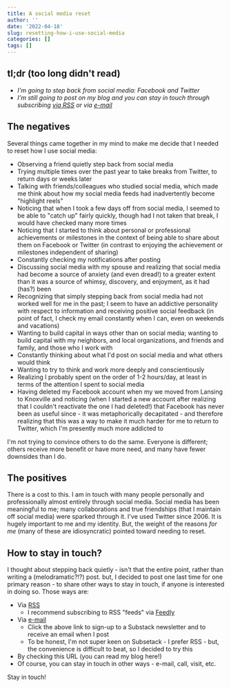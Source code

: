 ```yaml
---
title: A social media reset
author: ''
date: '2022-04-18'
slug: resetting-how-i-use-social-media
categories: []
tags: []
---
```


## tl;dr (too long didn't read)

- *I'm going to step back from social media: Facebook and Twitter*
- *I'm still going to post on my blog and you can stay in touch through subscribing [via RSS](https://t.co/K6L9fzs2OS) or via [e-mail](https://joshuamrosenberg.substack.com/p/coming-soon?r=2l9ei&s=w&utm_campaign=post&utm_medium=web)*

## The negatives

Several things came together in my mind to make me decide that I needed to reset how I use social media:

- Observing a friend quietly step back from social media 
- Trying multiple times over the past year to take breaks from Twitter, to return days or weeks later
- Talking with friends/colleagues who studied social media, which made me think about how my social media feeds had inadvertently become "highlight reels"
- Noticing that when I took a few days off from social media, I seemed to be able to "catch up" fairly quickly, though had I not taken that break, I would have checked many more times
- Noticing that I started to think about personal or professional achievements or milestones in the context of being able to share about them on Facebook or Twitter (in contrast to enjoying the achievement or milestones independent of sharing)
- Constantly checking my notifications after posting
- Discussing social media with my spouse and realizing that social media had become a source of anxiety (and even dread!) to a greater extent than it was a source of whimsy, discovery, and enjoyment, as it had (has?) been
- Recognizing that simply stepping back from social media had not worked well for me in the past; I seem to have an addictive personality with respect to information and receiving positive social feedback (in point of fact, I check my email constantly when I can, even on weekends and vacations)
- Wanting to build capital in ways other than on social media; wanting to build capital with my neighbors, and local organizations, and friends and family, and those who I work with
- Constantly thinking about what I'd post on social media and what others would think
- Wanting to try to think and work more deeply and conscientiously
- Realizing I probably spent on the order of 1-2 hours/day, at least in terms of the attention I spent to social media
- Having deleted my Facebook account when my we moved from Lansing to Knoxville and noticing (when I started a new account after realizing that I couldn't reactivate the one I had deleted!) that Facebook has never been as useful since - it was metaphorically decapitated - and therefore realizing that this was a way to make it much harder for me to return to Twitter, which I'm presently much more addicted to

I'm not trying to convince others to do the same. Everyone is different; others receive more benefit or have more need, and many have fewer downsides than I do. 

## The positives

There is a cost to this. I am in touch with many people personally and professionally almost entirely through social media. Social media has been meaningful to me; many collaborations and true friendships (that I maintain off social media) were sparked through it. I've used Twitter since 2006. It is hugely important to me and my identity. But, the weight of the reasons _for me_ (many of these are idiosyncratic) pointed toward needing to reset.

## How to stay in touch?

I thought about stepping back quietly - isn't that the entire point, rather than writing a (melodramatic?!?) post. but, I decided to post one last time for one primary reason - to share other ways to stay in touch, if anyone is interested in doing so. Those ways are:

- Via [RSS](https://joshuamrosenberg.com/index.xml)
    - I recommend subscribing to RSS "feeds" via [Feedly](https://feedly.com/)
- Via [e-mail](https://joshuamrosenberg.substack.com/p/coming-soon?r=2l9ei&s=w&utm_campaign=post&utm_medium=web)
    - Click the above link to sign-up to a Substack newsletter and to receive an email when I post
    - To be honest, I'm not super keen on Subsetack - I prefer RSS - but, the convenience is difficult to beat, so I decided to try this
- By checking this URL (you can read my blog here!)
- Of course, you can stay in touch in other ways - e-mail, call, visit, etc.

Stay in touch! 